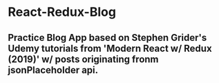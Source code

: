 # React-Redux-Blog

## Practice Blog App based on Stephen Grider's Udemy tutorials from 'Modern React w/ Redux (2019)' w/ posts originating fronm jsonPlaceholder api.